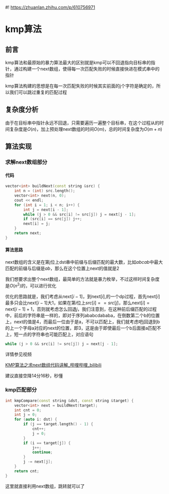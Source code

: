 #! https://zhuanlan.zhihu.com/p/610756971
# kmp算法

## 前言

kmp算法和最原始的暴力算法最大的区别就是kmp可以不回退指向目标串的指针，通过构建一个next数组，使得每一次匹配失败的时候直接快进在模式串中的指针

kmp算法构建的思想是在每一次匹配失败的时候其实前面的j个字符是确定的，所以我们可以跳过重复的匹配过程

## 复杂度分析

由于在目标串中指针永远不回退，只需要遍历一遍整个目标串，在这个过程从的时间复杂度是$O(n)$，加上预处理next数组的时间$O(m)$，总的时间复杂度为$O(m + n)$

## 算法实现

### 求解next数组部分

#### 代码

```c++
vector<int> buildNext(const string &src) {
    int n = (int) src.length();
    vector<int> next(n, 0);
    cout << endl;
    for (int i = 1; i < n; i++) {
        int j = next[i - 1];
        while (j > 0 && src[i] != src[j]) j = next[j - 1];
        if (src[i] == src[j]) j++;
        next[i] = j;
    }
    return next;
}
```

#### 算法思路

next数组的含义是在第j位上dst串中前缀与后缀匹配的最大数，比如$abcab$中最大匹配的前缀与后缀是$ab$，那么在这个位置上next的值就是2

我们想要求出整个next数组，最简单的方法就是暴力枚举，不过这样时间复杂度是$O(n^{2})$的，可以进行优化

优化的思路就是，我们考虑从$\mathrm{next}[i - 1]$，到$\mathrm{next}[i]$,的一个dp过程，首先$\mathrm{next}[i]$最多只会比$\mathrm{next}[i - 1]$大1，如果在第$i$位上$src[i] == src[j]$，那么$\mathrm{next}[i] = \mathrm{next}[i - 1] + 1$，否则就考虑怎么回退$j$，我们注意到，在这种前后缀匹配的过程中，前后的字符串是一样的，即对于序列ababcdababa，在倒数第二个b的位置上，next的值是4，而最后一位由于是a，不可以匹配上，我们就考虑吧j回退到b的上一个字母a对应的next的位置，即3，这是由于即使最后一个b后面接a匹配不上，短一点的字符串也可能匹配上，对应语句

```c++
while (j > 0 && src[i] != src[j]) j = next[j - 1];
```

详情参见视频

[KMP算法之求next数组代码讲解_哔哩哔哩_bilibili](https://www.bilibili.com/video/BV16X4y137qw/?spm_id_from=333.337.search-card.all.click&vd_source=05a77c081c8cd02275a91188c3c96c26)

建议直接空降14分16秒，秒懂

### kmp匹配部分

```c++
int kmpCompare(const string &dst, const string &target) {
    vector<int> next = buildNext(target);
    int cnt = 0;
    int j = 0;
    for (auto i: dst) {
        if (j == target.length() - 1) {
            cnt++;
            j = 0;
        }
        if (i == target[j]) {
            j++;
            continue;
        }
        j -= next[j];
    }
    return cnt;
}
```

这里就直接利用next数组，跳转就可以了